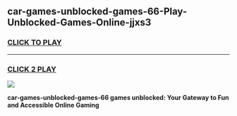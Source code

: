 
## car-games-unblocked-games-66-Play-Unblocked-Games-Online-jjxs3
<h3>
<a href="https://premium76.site?title=car-games-unblocked-games-66&ref=25A">CLICK TO PLAY</a></h3>
<hr>

<h3>
<a href="https://premium76.site?title=car-games-unblocked-games-66&ref=25A">CLICK 2 PLAY</a>
  
</h3>

<a href="https://premium76.site?title=car-games-unblocked-games-66&ref=25A"><img src="https://clearcache.store/games.png"></a>


**car-games-unblocked-games-66 games unblocked: Your Gateway to Fun and Accessible Online Gaming**
